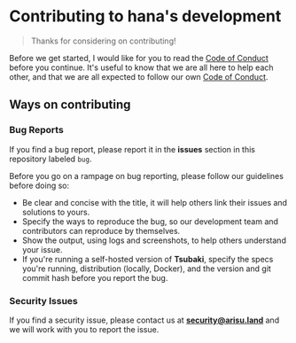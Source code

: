 # Contributing to hana's development
> Thanks for considering on contributing!

Before we get started, I would like for you to read the [Code of Conduct](./CODE_OF_CONDUCT.md) before you continue. It's useful to know that we are all here to help each other, and that we are all expected to follow our own [Code of Conduct](./CODE_OF_CONDUCT.md).

## Ways on contributing
### Bug Reports
If you find a bug report, please report it in the **issues** section in this repository labeled `bug`.

Before you go on a rampage on bug reporting, please follow our guidelines before doing so:

- Be clear and concise with the title, it will help others link their issues and solutions to yours.
- Specify the ways to reproduce the bug, so our development team and contributors can reproduce by themselves.
- Show the output, using logs and screenshots, to help others understand your issue.
- If you're running a self-hosted version of **Tsubaki**, specify the specs you're running, distribution (locally, Docker), and the version and git commit hash before you report the bug.

### Security Issues
If you find a security issue, please contact us at **security@arisu.land** and we will work with you to report the issue.
